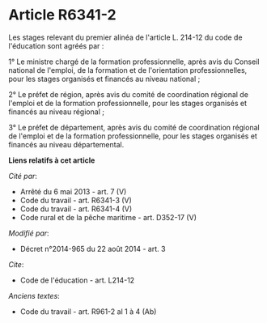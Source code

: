 # Article R6341-2

Les stages relevant du premier alinéa de l'article L. 214-12 du code de l'éducation sont agréés par : 

1° Le ministre chargé de la formation professionnelle, après avis du           Conseil national de l'emploi, de la formation
et de l'orientation professionnelles, pour les stages organisés et financés au niveau national ; 

2° Le préfet de région, après avis du comité de coordination régional de l'emploi et de la formation professionnelle, pour
les stages organisés et financés au niveau régional ; 

3° Le préfet de département, après avis du comité de coordination régional de l'emploi et de la formation professionnelle,
pour les stages organisés et financés au niveau départemental.

**Liens relatifs à cet article**

_Cité par_:

  - Arrêté du 6 mai 2013 - art. 7 (V)
  - Code du travail - art. R6341-3 (V)
  - Code du travail - art. R6341-4 (V)
  - Code rural et de la pêche maritime - art. D352-17 (V)

_Modifié par_:

  - Décret n°2014-965 du 22 août 2014 - art. 3

_Cite_:

  - Code de l'éducation - art. L214-12

_Anciens textes_:

  - Code du travail - art. R961-2 al 1 à 4 (Ab)
